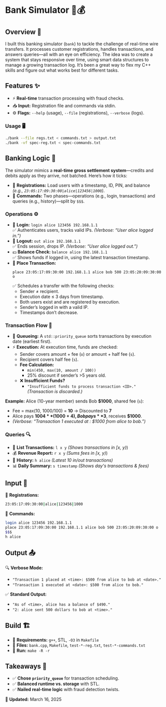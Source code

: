 # Bank Simulator 🏦💰

## Overview 📌

I built this banking simulator (`bank`) to tackle the challenge of real-time wire transfers. It processes customer registrations, handles transactions, and answers queries—all with an eye on efficiency. The idea was to create a system that stays responsive over time, using smart data structures to manage a growing transaction log. It’s been a great way to flex my C++ skills and figure out what works best for different tasks.


## Features ✨

- ⚡ **Real-time** transaction processing with fraud checks.
- 📥 **Input:** Registration file and commands via stdin.
- ⚙️ **Flags:** `--help` (usage), `--file` (registrations), `--verbose` (logs).

### Usage 🖥️
```bash
./bank --file regs.txt < commands.txt > output.txt
./bank -vf spec-reg.txt < spec-commands.txt
```

## Banking Logic 🔄

The simulator mimics a **real-time gross settlement system**—credits and debits apply as they arrive, not batched. Here’s how it ticks:

- 📝 **Registrations:** Load users with a timestamp, ID, PIN, and balance  
  _(e.g., `23:05:17:09:30:00|alice|123456|1000`)_.  
- 🏦 **Commands:** Two phases—operations (e.g., login, transactions) and queries (e.g., history)—split by `$$$`.

### Operations ⚙️
- 🔑 **Login:** `login alice 123456 192.168.1.1`  
  ✅ Authenticates users, tracks valid IPs. _(Verbose: “User alice logged in.”)_  
- 🚪 **Logout:** `out alice 192.168.1.1`  
  ✅ Ends session, drops IP. _(Verbose: “User alice logged out.”)_  
- 💵 **Balance Check:** `balance alice 192.168.1.1`  
  ✅ Shows funds if logged in, using the latest transaction timestamp.  
- 💸 **Place Transaction:**  
  ```
  place 23:05:17:09:30:00 192.168.1.1 alice bob 500 23:05:20:09:30:00 o
  ```
  ✅ Schedules a transfer with the following checks:
  - Sender ≠ recipient.
  - Execution date ≤ 3 days from timestamp.
  - Both users exist and are registered by execution.
  - Sender’s logged in with a valid IP.
  - Timestamps don’t decrease.

### Transaction Flow 🔄
- 📌 **Queueing:** A `std::priority_queue` sorts transactions by execution date (earliest first).  
- ⚡ **Execution:** At execution time, funds are checked:
  - Sender covers amount + fee (`o`) or amount + half fee (`s`).
  - Recipient covers half fee (`s`).
  - **Fee Calculation:**  
    - `min(450, max(10, amount / 100))`  
    - 25% discount if sender’s >5 years old.  
  - ❌ **Insufficient Funds?**  
    - `"Insufficient funds to process transaction <ID>."` _(Transaction is discarded.)_  

**Example:** Alice (10-year member) sends Bob **$1000**, shared fee (`s`):  
- Fee = max(10, 1000/100) = **10** → Discounted to **7**  
- Alice pays **$1004** (1000 + 4), Bob pays **$3**, receives **$1000**.  
- _(Verbose: “Transaction 1 executed at <date>: $1000 from alice to bob.”)_

### Queries 🔍
- 📜 **List Transactions:** `l x y` _(Shows transactions in [x, y)_)  
- 💰 **Revenue Report:** `r x y` _(Sums fees in [x, y)_)  
- 📖 **History:** `h alice` _(Latest 10 in/out transactions)_  
- 📊 **Daily Summary:** `s timestamp` _(Shows day's transactions & fees)_  


## Input 📂

📄 **Registrations:**  
```bash
23:05:17:09:30:00|alice|123456|1000
```
📄 **Commands:**  
```bash
login alice 123456 192.168.1.1
place 23:05:17:09:30:00 192.168.1.1 alice bob 500 23:05:20:09:30:00 o
$$$
h alice
```

## Output 📤

🔍 **Verbose Mode:**  
- `"Transaction 1 placed at <time>: $500 from alice to bob at <date>."`  
- `"Transaction 1 executed at <date>: $500 from alice to bob."`  

✅ **Standard Output:**  
- `"As of <time>, alice has a balance of $490."`  
- `"2: alice sent 500 dollars to bob at <time>."`  


## Build 🏗️

- 🔧 **Requirements:** `g++`, STL, `-O3` in `Makefile`  
- 📂 **Files:** `bank.cpp`, `Makefile`, `test-*-reg.txt`, `test-*-commands.txt`  
- 🚀 **Run:** `make -R -r`  



## Takeaways 📌

- ✅ **Chose `priority_queue`** for transaction scheduling.  
- ✅ **Balanced runtime vs. storage** with STL.  
- ✅ **Nailed real-time logic** with fraud detection twists.  

📆 **Updated:** March 16, 2025  

